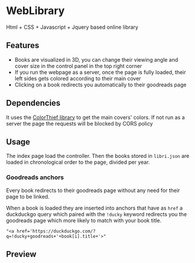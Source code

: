 # WebLibrary
Html + CSS + Javascript + Jquery based online library 
## Features 
- Books are visualized in 3D, you can change their viewing angle and cover size in the control panel in the top right corner 
- If you run the webpage as a server, once the page is fully loaded, their left sides gets colored according to their main cover
- Clicking on a book redirects you automatically to their goodreads page
## Dependencies
It uses the [ColorThief library](https://lokeshdhakar.com/projects/color-thief/) to get the main covers' colors. If not run as a server the page the requests will be blocked by CORS policy
## Usage
The index page load the controller. Then the books stored in `libri.json` are loaded in chronological order to the page, divided per year.
### Goodreads anchors
Every book redirects to their goodreads page without any need for their page to be linked. 

When a book is loaded they are inserted into anchors that have as `href` a duckduckgo query which paired with the `!ducky` keyword redirects you the goodreads page which more likely to match with your book title.  
```
"<a href='https://duckduckgo.com/?q=!ducky+goodreads+'+book[i].title+'>"
```
## Preview 

